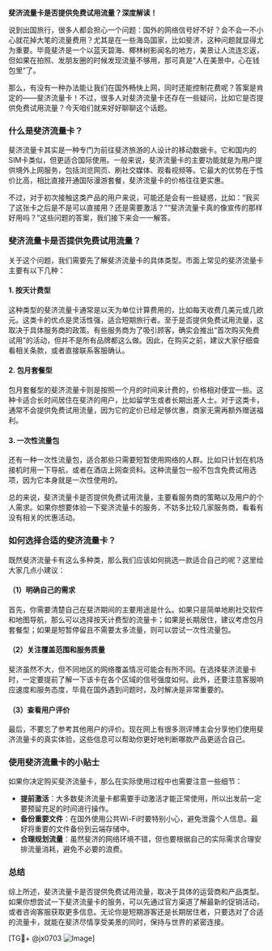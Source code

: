 **斐济流量卡是否提供免费试用流量？深度解读！**

说到出国旅行，很多人都会担心一个问题：国外的网络信号好不好？会不会一不小心就花掉大笔的流量费用？尤其是在一些海岛国家，比如斐济，这种问题就显得尤为重要。毕竟斐济是一个以蓝天碧海、椰林树影闻名的地方，美景让人流连忘返，但如果在拍照、发朋友圈的时候发现流量不够用，那可真是“人在美景中，心在钱包里”了。

那么，有没有一种办法能让我们在国外畅快上网，同时还能控制花费呢？答案是肯定的——斐济流量卡！不过，很多人对斐济流量卡还存在一些疑问，比如它是否提供免费试用流量？今天咱们就来好好聊聊这个话题。

### 什么是斐济流量卡？

斐济流量卡其实是一种专门为前往斐济旅游的人设计的移动数据卡。它和国内的SIM卡类似，但更适合国际使用。一般来说，斐济流量卡的主要功能就是为用户提供境外上网服务，包括浏览网页、刷社交媒体、观看视频等。它最大的优势在于性价比高，相比直接开通国际漫游套餐，斐济流量卡的价格往往更实惠。

不过，对于初次接触这类产品的用户来说，可能还是会有一些疑惑，比如：“我买了这张卡之后是不是可以直接用？还是需要激活？”“斐济流量卡真的像宣传的那样好用吗？”这些问题的答案，我们接下来会一一解答。

### 斐济流量卡是否提供免费试用流量？

关于这个问题，我们需要先了解斐济流量卡的具体类型。市面上常见的斐济流量卡主要有以下几种：

#### 1. **按天计费型**
这种类型的斐济流量卡通常是以天为单位计算费用的，比如每天收费几美元或几欧元。这类卡的优点是灵活性强，适合短期旅行者。至于是否提供免费试用流量，这取决于具体服务商的政策。有些服务商为了吸引顾客，确实会推出“首次购买免费试用”的活动，但并不是所有品牌都这么做。因此，在购买之前，建议大家仔细查看相关条款，或者直接联系客服确认。

#### 2. **包月套餐型**
包月套餐型的斐济流量卡则是按照一个月的时间来计费的，价格相对便宜一些。这种卡适合长时间居住在斐济的用户，比如留学生或者长期出差人士。对于这类卡，通常不会提供免费试用流量，因为它的定价已经足够优惠，商家无需再额外赠送福利。

#### 3. **一次性流量包**
还有一种一次性流量包，适合那些只需要短暂使用网络的人群。比如只计划在机场接机时用一下导航，或者在酒店上网查资料。这种流量包一般不包含免费试用选项，因为它本身就是一次性使用的。

总的来说，斐济流量卡是否提供免费试用流量，主要看服务商的策略以及用户的个人需求。如果你想要体验一下斐济流量卡的服务，不妨多比较几家服务商，看看有没有相关的优惠活动。

### 如何选择合适的斐济流量卡？

既然斐济流量卡有这么多种类，那么我们应该如何挑选一款适合自己的呢？这里给大家几点小建议：

#### （1）明确自己的需求
首先，你需要清楚自己在斐济期间的主要用途是什么。如果只是简单地刷社交软件和地图导航，那么可以选择按天计费型的流量卡；如果是长期居住，建议考虑包月套餐型；如果是短暂停留且不需要太多流量，则可以尝试一次性流量包。

#### （2）关注覆盖范围和服务质量
斐济虽然不大，但不同地区的网络覆盖情况可能会有所不同。在选择斐济流量卡时，一定要提前了解一下该卡在各个区域的信号强度如何。此外，还要注意客服响应速度和服务态度，毕竟在国外遇到问题时，及时解决是非常重要的。

#### （3）查看用户评价
最后，不要忘了参考其他用户的评价。现在网上有很多测评博主会分享他们使用斐济流量卡的真实体验，这些信息可以帮助你更好地判断哪款产品更适合自己。

### 使用斐济流量卡的小贴士

如果你决定购买斐济流量卡，那么在实际使用过程中也需要注意一些细节：

- **提前激活**：大多数斐济流量卡都需要手动激活才能正常使用，所以出发前一定要预留充足的时间进行操作。
- **备份重要文件**：在国外使用公共Wi-Fi时要特别小心，避免泄露个人信息。最好将重要的文件备份到云端存储中。
- **合理规划流量**：虽然斐济的网络环境不错，但也要根据自己的实际需求合理安排流量消耗，避免不必要的浪费。

### 总结

综上所述，斐济流量卡是否提供免费试用流量，取决于具体的运营商和产品类型。如果你想尝试一下斐济流量卡的服务，可以先通过官方渠道了解最新的促销活动，或者咨询客服获取更多信息。无论你是短期游客还是长期居住者，只要选对了合适的流量卡，就能在斐济尽情享受美景的同时，保持与世界的紧密连接。

[TG💪+ @jx0703 ![Image](https://github.com/user-attachments/assets/dbca1d08-cadb-493c-b0ec-ad6f7a83f270)]